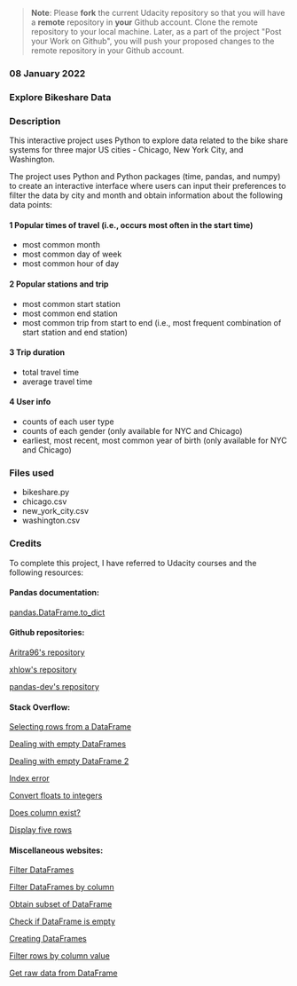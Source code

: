 >**Note**: Please **fork** the current Udacity repository so that you will have a **remote** repository in **your** Github account. Clone the remote repository to your local machine. Later, as a part of the project "Post your Work on Github", you will push your proposed changes to the remote repository in your Github account.

### 08 January 2022
<!-- Include the date you created this project and README file. -->

### Explore Bikeshare Data
<!-- Replace the Project Title -->

### Description
This interactive project uses Python to explore data related to the bike share systems for three major US cities - Chicago, New York City, and Washington.

The project uses Python and Python packages (time, pandas, and numpy) to create an interactive interface where users can input their preferences to filter the data by city and month and obtain information about the following data points:

#### 1 Popular times of travel (i.e., occurs most often in the start time)
* most common month
* most common day of week
* most common hour of day

#### 2 Popular stations and trip
* most common start station
* most common end station
* most common trip from start to end (i.e., most frequent combination of start station and end station)

#### 3 Trip duration
* total travel time
* average travel time

#### 4 User info
* counts of each user type
* counts of each gender (only available for NYC and Chicago)
* earliest, most recent, most common year of birth (only available for NYC and Chicago)

### Files used
* bikeshare.py
* chicago.csv
* new_york_city.csv
* washington.csv

### Credits
To complete this project, I have referred to Udacity courses and the following resources:

#### Pandas documentation:

[pandas.DataFrame.to_dict](https://pandas.pydata.org/docs/reference/api/pandas.DataFrame.to_dict.html)


#### Github repositories:

[Aritra96's repository](https://github.com/Aritra96/bikeshare-project/blob/master/bikeshare.py)

[xhlow's repository](https://github.com/xhlow/udacity-bikeshare-project/blob/master/bikeshare.py)

[pandas-dev's repository](https://github.com/pandas-dev/pandas/issues/22830)


#### Stack Overflow:

[Selecting rows from a DataFrame](https://stackoverflow.com/questions/17071871/how-do-i-select-rows-from-a-dataframe-based-on-column-values)

[Dealing with empty DataFrames](https://stackoverflow.com/questions/51523674/why-is-my-data-frame-still-empty)

[Dealing with empty DataFrame 2](https://stackoverflow.com/questions/59349714/filtering-a-dataframe-returns-an-empty-dataframe)

[Index error](https://stackoverflow.com/questions/12097033/python-index-error-value-not-in-list-on-indexvalue)

[Convert floats to integers](https://stackoverflow.com/questions/21291259/convert-floats-to-ints-in-pandas)

[Does column exist?](https://stackoverflow.com/questions/24870306/how-to-check-if-a-column-exists-in-pandas)

[Display five rows](https://stackoverflow.com/questions/65480967/how-can-i-display-five-rows-of-data-based-on-user-in-python)


#### Miscellaneous websites:

[Filter DataFrames](https://towardsdatascience.com/8-ways-to-filter-pandas-dataframes-d34ba585c1b8)

[Filter DataFrames by column](https://www.geeksforgeeks.org/ways-to-filter-pandas-dataframe-by-column-values/)

[Obtain subset of DataFrame](https://cmdlinetips.com/2018/02/how-to-subset-pandas-dataframe-based-on-values-of-a-column/)

[Check if DataFrame is empty](https://datascienceparichay.com/article/pandas-check-if-a-dataframe-is-empty/)

[Creating DataFrames](https://www.geeksforgeeks.org/creating-a-dataframe-using-csv-files/)

[Filter rows by column value](https://towardsdatascience.com/how-to-filter-rows-of-a-pandas-dataframe-by-column-value-51996ea621f8)

[Get raw data from DataFrame](https://www.kite.com/python/examples/2645/pandas-get-the-raw-data-from-a-%60dataframe%60-as-a-list-of-rows)
